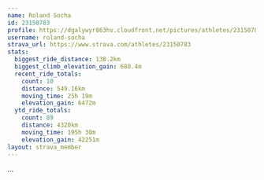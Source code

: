 ```yaml
---
name: Roland Socha
id: 23150783
profile: https://dgalywyr863hv.cloudfront.net/pictures/athletes/23150783/14745672/4/large.jpg
username: roland-socha
strava_url: https://www.strava.com/athletes/23150783
stats:
  biggest_ride_distance: 138.2km
  biggest_climb_elevation_gain: 688.4m
  recent_ride_totals:
    count: 10
    distance: 549.16km
    moving_time: 25h 19m
    elevation_gain: 6472m
  ytd_ride_totals:
    count: 89
    distance: 4320km
    moving_time: 195h 30m
    elevation_gain: 42251m
layout: strava_member
--- 
```

...

